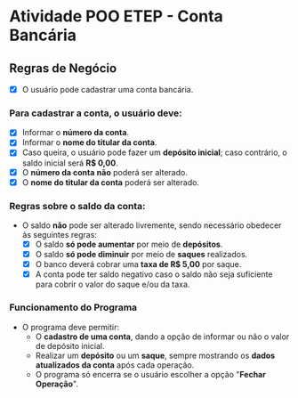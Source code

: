 # Atividade POO ETEP - Conta Bancária

## Regras de Negócio

- [x] O usuário pode cadastrar uma conta bancária.

### Para cadastrar a conta, o usuário deve:
  
  - [x] Informar o **número da conta**.
  - [x] Informar o **nome do titular da conta**.
  - [x] Caso queira, o usuário pode fazer um **depósito inicial**; caso contrário, o saldo inicial será **R$ 0,00**.
  - [x] O **número da conta** **não** poderá ser alterado.
  - [x] O **nome do titular da conta** poderá ser alterado.

### Regras sobre o saldo da conta:

  - O saldo **não** pode ser alterado livremente, sendo necessário obedecer às seguintes regras:
    - [x] O saldo **só pode aumentar** por meio de **depósitos**.
    - [x] O saldo **só pode diminuir** por meio de **saques** realizados.
    - [x] O banco deverá cobrar uma **taxa de R$ 5,00** por saque.
    - [x] A conta pode ter saldo negativo caso o saldo não seja suficiente para cobrir o valor do saque e/ou da taxa.

### Funcionamento do Programa

- O programa deve permitir:
  - O **cadastro de uma conta**, dando a opção de informar ou não o valor de depósito inicial.
  - Realizar um **depósito** ou um **saque**, sempre mostrando os **dados atualizados da conta** após cada operação.
  - O programa só encerra se o usuário escolher a opção "**Fechar Operação**".
